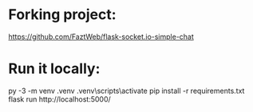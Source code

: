 # Forking project:
https://github.com/FaztWeb/flask-socket.io-simple-chat 

# Run it locally:
py -3 -m venv .venv
.venv\scripts\activate
pip install -r requirements.txt
flask run
http://localhost:5000/
